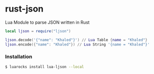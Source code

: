 # rust-json
Lua Module to parse JSON written in Rust


```lua
local ljson = require("ljson")

ljson.decode('{"name": "Khaled"}') // Lua Table {name = "Khaled"}
ljson.encode({"name": "Khaled"}) // Lua String '{name = "Khaled"}'
```

### Installation

```bash
$ luarocks install lua-ljson --local
```
